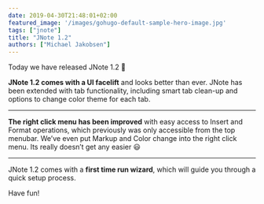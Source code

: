 ```yaml
---
date: 2019-04-30T21:48:01+02:00
featured_image: '/images/gohugo-default-sample-hero-image.jpg'
tags: ["jnote"]
title: "JNote 1.2"
authors: ["Michael Jakobsen"]
---
```


Today we have released JNote 1.2 🎉

**JNote 1.2 comes with a UI facelift** and looks better than ever.
JNote has been extended with tab functionality, including smart tab clean-up and options to change color theme for each tab.

- - - - - -

**The right click menu has been improved** with easy access to Insert and Format operations, which previously was only accessible from the top menubar. We’ve even put Markup and Color change into the right click menu. Its really doesn’t get any easier 😃

- - - - - -

JNote 1.2 comes with a **first time run wizard**, which will guide you through a quick setup process.

Have fun!